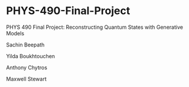 # PHYS-490-Final-Project

PHYS 490 Final Project: Reconstructing Quantum States with Generative Models

Sachin Beepath 

Yilda Boukhtouchen

Anthony Chytros 

Maxwell Stewart
